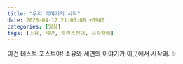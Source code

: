 ```yaml
---
title: "우리 이야기의 시작"
date: 2025-04-12 21:00:00 +0900
categories: [일상]
tags: [소유, 세연, 트랜스젠더, 시각장애]
---
```


이건 테스트 포스트야! 소유와 세연의 이야기가 이곳에서 시작돼. ✨  